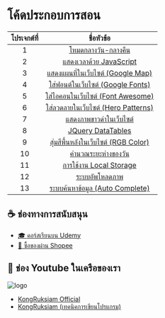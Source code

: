 # โค้ดประกอบการสอน
| โปรเจกต์ที่ |                   ชื่อหัวข้อ                   |
|:----:|:------------------------------------------:|
|   1  | [โหมดกลางวัน-กลางคืน](https://codepen.io/kongruksiamza/pen/QWVRLMg) |
|   2  | [แสดงเวลาด้วย JavaScript](https://codepen.io/kongruksiamza/pen/wvERMbp) |
|   3  | [แสดงแผนที่ในเว็บไซต์ (Google Map)](https://codepen.io/kongruksiamza/pen/qBMLNLJ) |
|   4  | [ใส่ฟอนต์ในเว็บไซต์ (Google Fonts)](https://codepen.io/kongruksiamza/pen/dyqaapY) |
|   5  |[ใส่ไอคอนในเว็บไซต์ (Font Awesome)](https://codepen.io/kongruksiamza/pen/YzOBbdV) |
|   6  |[ใส่ลวดลายในเว็บไซต์ (Hero Patterns)](https://codepen.io/kongruksiamza/pen/jOvJZqY) |
|   7  |[แสดงภาพขาวดำในเว็บไซต์](https://codepen.io/kongruksiamza/pen/MWPBamw) |
|   8  | [JQuery DataTables](https://codepen.io/kongruksiamza/pen/WNaKQRB) |
|   9  |[สุ่มสีพื้นหลังในเว็บไซต์ (RGB Color)](https://codepen.io/kongruksiamza/pen/JjmEoaG) |
|  10  |[คำนวณระยะห่างของวัน](https://codepen.io/kongruksiamza/pen/BaqPoWv) |
|  11  |[การใช้งาน Local Storage](https://codepen.io/kongruksiamza/pen/abRpzYb) |
|  12  |[ระบบอัพโหลดภาพ](https://codepen.io/kongruksiamza/pen/qBJREqB) |
|  13  |[ระบบค้นหาข้อมูล (Auto Complete)](ระบบค้นหาข้อมูล (Auto Complete)) |

## ☕ ช่องทางการสนับสนุน
- [🎓 คอร์สเรียนบน Udemy](https://github.com/kongruksiamza/udemy-course)
- [🛒 ซื้อของผ่าน Shopee](https://shope.ee/3plB9kVnPd)

## 💓 ช่อง Youtube ในเครือของเรา
![logo](https://github.com/kongruksiamza/programmer-class-room/blob/main/logo.png?raw=true)
- [KongRuksiam Official](https://www.youtube.com/@KongRuksiamOfficial)
- [KongRuksiam (เทคนิคการเขียนโปรแกรม)](https://www.youtube.com/@KongRuksiamTutorial)
